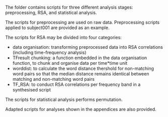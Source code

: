 The folder contains scripts for three different analysis stages: preprocessing, RSA, and statistical analysis.

The scripts for preprocessing are used on raw data. Preprocessing scripts applied to subject001 are provided as an example.

The scripts for RSA may be divided into four categories:
- data organisation: transforming preprocessed data into RSA correlations (including time-frequency analysis)
- TFresult chunking: a function embedded in the data organisation function, to chunk and organise data per time*time unit
- worddist: to calculate the word distance thershold for non-matching word pairs so that the median distance remains identical between matching and non-matching word pairs
- TF_RSA: to conduct RSA correlations per frequency band in a synthesised script

The scripts for statistical analysis performs permutation.

Adapted scripts for analyses shown in the appendices are also provided.
